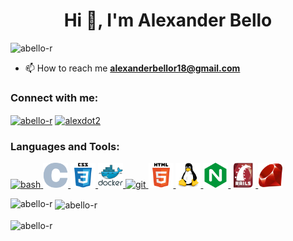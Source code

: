 <h1 align="center">Hi 👋, I'm Alexander Bello</h1>
<p align="left"> <img src="https://komarev.com/ghpvc/?username=abello-r&label=Profile%20views&color=0e75b6&style=flat" alt="abello-r" /> </p>

- 📫 How to reach me **alexanderbellor18@gmail.com**

<h3 align="left">Connect with me:</h3>
<p align="left">
<a href="https://linkedin.com/in/abello-r" target="blank"><img align="center" src="https://cdn.jsdelivr.net/npm/simple-icons@3.0.1/icons/linkedin.svg" alt="abello-r" height="30" width="40" /></a>
<a href="https://instagram.com/alexdot2" target="blank"><img align="center" src="https://cdn.jsdelivr.net/npm/simple-icons@3.0.1/icons/instagram.svg" alt="alexdot2" height="30" width="40" /></a>
</p>

<h3 align="left">Languages and Tools:</h3>
<p align="left"> <a href="https://www.gnu.org/software/bash/" target="_blank"> <img src="https://www.vectorlogo.zone/logos/gnu_bash/gnu_bash-icon.svg" alt="bash" width="40" height="40"/> </a> <a href="https://www.cprogramming.com/" target="_blank"> <img src="https://raw.githubusercontent.com/devicons/devicon/master/icons/c/c-original.svg" alt="c" width="40" height="40"/> </a> <a href="https://www.w3schools.com/css/" target="_blank"> <img src="https://raw.githubusercontent.com/devicons/devicon/master/icons/css3/css3-original-wordmark.svg" alt="css3" width="40" height="40"/> </a> <a href="https://www.docker.com/" target="_blank"> <img src="https://raw.githubusercontent.com/devicons/devicon/master/icons/docker/docker-original-wordmark.svg" alt="docker" width="40" height="40"/> </a> <a href="https://git-scm.com/" target="_blank"> <img src="https://www.vectorlogo.zone/logos/git-scm/git-scm-icon.svg" alt="git" width="40" height="40"/> </a> <a href="https://www.w3.org/html/" target="_blank"> <img src="https://raw.githubusercontent.com/devicons/devicon/master/icons/html5/html5-original-wordmark.svg" alt="html5" width="40" height="40"/> </a> <a href="https://www.linux.org/" target="_blank"> <img src="https://raw.githubusercontent.com/devicons/devicon/master/icons/linux/linux-original.svg" alt="linux" width="40" height="40"/> </a> <a href="https://www.nginx.com" target="_blank"> <img src="https://raw.githubusercontent.com/devicons/devicon/master/icons/nginx/nginx-original.svg" alt="nginx" width="40" height="40"/> </a> <a href="https://rubyonrails.org" target="_blank"> <img src="https://raw.githubusercontent.com/devicons/devicon/master/icons/rails/rails-original-wordmark.svg" alt="rails" width="40" height="40"/> </a> <a href="https://www.ruby-lang.org/en/" target="_blank"> <img src="https://raw.githubusercontent.com/devicons/devicon/master/icons/ruby/ruby-original.svg" alt="ruby" width="40" height="40"/> </a> </p>

<p><img align="left" src="https://github-readme-stats.vercel.app/api/top-langs?username=abello-r&show_icons=true&locale=en&layout=compact" alt="abello-r" /></p>

<p>&nbsp;<img align="center" src="https://github-readme-stats.vercel.app/api?username=abello-r&show_icons=true&locale=en" alt="abello-r" /></p>

<p><img align="center" src="https://github-readme-streak-stats.herokuapp.com/?user=abello-r&" alt="abello-r" /></p>
